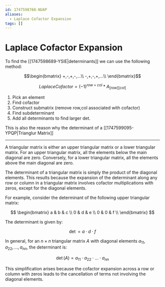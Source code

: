 ```yaml
---
id: 1747598768-NUAP
aliases:
  - Laplace Cofactor Expansion
tags: []
---
```


# Laplace Cofactor Expansion

To find the [[1747598689-YSIE|determinants]] we can use the following method:

$$\begin{bmatrix}
+,-,+,-,...\\
-,+,-,+,...\\
\end{bmatrix}$$

$$Laplace Cofactor = (-1)^{row + col}*A_{[row][col]}$$

1. Pick an element
2. Find cofactor
3. Construct submatrix (remove row,col associated with cofactor) 
4. Find subdeterminant
5. Add all determinants to find larger det.

This is also the reason why the determinant of a [[1747599095-YPQP|Trianglur Matrix]]

---

A triangular matrix is either an upper triangular matrix or a lower triangular matrix. For an upper triangular matrix, all the elements below the main diagonal are zero. Conversely, for a lower triangular matrix, all the elements above the main diagonal are zero.

The determinant of a triangular matrix is simply the product of the diagonal elements. This results because the expansion of the determinant along any row or column in a triangular matrix involves cofactor multiplications with zeros, except for the diagonal elements.

For example, consider the determinant of the following upper triangular matrix:

$$
\begin{bmatrix}
a & b & c \\
0 & d & e \\
0 & 0 & f \\
\end{bmatrix}
$$

The determinant is given by:

$$
\det = a \cdot d \cdot f
$$

In general, for an $n \times n$ triangular matrix $A$ with diagonal elements $a_{11}, a_{22}, \ldots, a_{nn}$, the determinant is:

$$
\det(A) = a_{11} \cdot a_{22} \cdot \ldots \cdot a_{nn}
$$

This simplification arises because the cofactor expansion across a row or column with zeros leads to the cancellation of terms not involving the diagonal elements.


